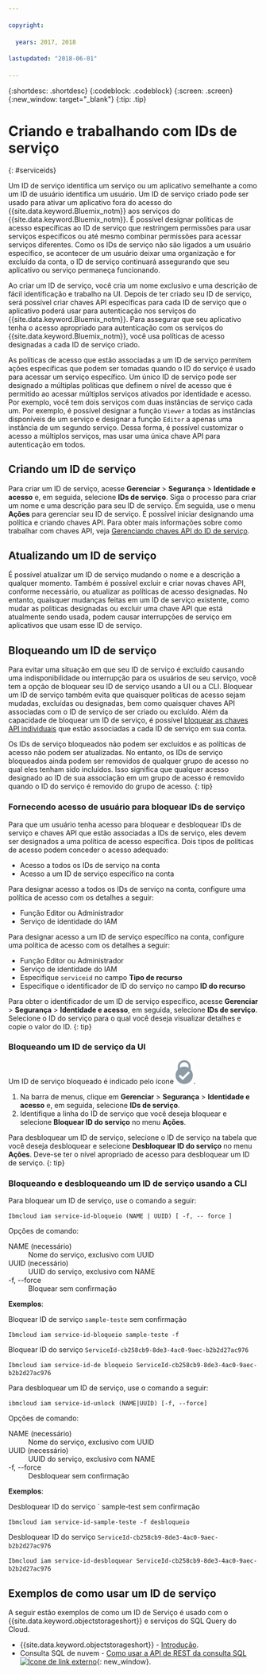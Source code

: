 ```yaml
---

copyright:

  years: 2017, 2018
  
lastupdated: "2018-06-01"

---
```


{:shortdesc: .shortdesc}
{:codeblock: .codeblock}
{:screen: .screen}
{:new_window: target="_blank"}
{:tip: .tip}

# Criando e trabalhando com IDs de serviço
{: #serviceids}

Um ID de serviço identifica um serviço ou um aplicativo semelhante a como um ID de usuário identifica um usuário. Um ID de serviço criado pode ser usado para ativar um aplicativo fora do acesso do {{site.data.keyword.Bluemix_notm}} aos serviços do {{site.data.keyword.Bluemix_notm}}. É possível designar políticas de acesso específicas ao ID de serviço que restringem permissões para usar serviços específicos ou até mesmo combinar permissões para acessar serviços diferentes. Como os IDs de serviço não são ligados a um usuário específico, se acontecer de um usuário deixar uma organização e for excluído da conta, o ID de serviço continuará assegurando que seu aplicativo ou serviço permaneça funcionando.

Ao criar um ID de serviço, você cria um nome exclusivo e uma descrição de fácil identificação e trabalho na UI. Depois de ter criado seu ID de serviço, será possível criar chaves API específicas para cada ID de serviço que o aplicativo poderá usar para autenticação nos serviços do {{site.data.keyword.Bluemix_notm}}. Para assegurar que seu aplicativo tenha o acesso apropriado para autenticação com os serviços do {{site.data.keyword.Bluemix_notm}}, você usa políticas de acesso designadas a cada ID de serviço criado. 

As políticas de acesso que estão associadas a um ID de serviço permitem ações específicas que podem ser tomadas quando o ID do serviço é usado para acessar um serviço específico. Um único ID de serviço pode ser designado a múltiplas políticas que definem o nível de acesso que é permitido ao acessar múltiplos serviços ativados por identidade e acesso. Por exemplo, você tem dois serviços com duas instâncias de serviço cada um. Por exemplo, é possível designar a função `Viewer` a todas as instâncias disponíveis de um serviço e designar a função `Editor` a apenas uma instância de um segundo serviço. Dessa forma, é possível customizar o acesso a múltiplos serviços, mas usar uma única chave API para autenticação em todos.


## Criando um ID de serviço

Para criar um ID de serviço, acesse **Gerenciar** &gt; **Segurança** &gt; **Identidade e acesso** e, em seguida, selecione **IDs de serviço**. Siga o processo para criar um nome e uma descrição para seu ID de serviço. Em seguida, use o menu **Ações** para gerenciar seu ID de serviço. É possível iniciar designando uma política e criando chaves API. Para obter mais informações sobre como trabalhar com chaves API, veja [Gerenciando chaves API do ID de serviço](/docs/iam/serviceid_keys.html#serviceidapikeys). 

## Atualizando um ID de serviço

É possível atualizar um ID de serviço mudando o nome e a descrição a qualquer momento. Também é possível excluir e criar novas chaves API, conforme necessário, ou atualizar as políticas de acesso designadas. No entanto, quaisquer mudanças feitas em um ID de serviço existente, como mudar as políticas designadas ou excluir uma chave API que está atualmente sendo usada, podem causar interrupções de serviço em aplicativos que usam esse ID de serviço.

## Bloqueando um ID de serviço

Para evitar uma situação em que seu ID de serviço é excluído causando uma indisponibilidade ou interrupção para os usuários de seu serviço, você tem a opção de bloquear seu ID de serviço usando a UI ou a CLI. Bloquear um ID de serviço também evita que quaisquer
políticas de acesso sejam mudadas, excluídas ou designadas, bem como quaisquer chaves API associadas com o ID de serviço de
ser criado ou excluído. Além da capacidade de bloquear um ID de serviço, é possível [bloquear as chaves API individuais](/docs/iam/serviceid_keys.html#lockkey) que estão associadas a cada ID de serviço em sua conta. 

Os IDs de serviço bloqueados não podem ser excluídos e as políticas de acesso não podem ser atualizadas. No entanto, os IDs de serviço bloqueados ainda podem ser removidos de qualquer grupo de acesso no qual eles tenham sido incluídos. Isso significa que qualquer acesso designado ao ID de sua associação em um grupo de acesso é removido quando o ID do serviço é removido do grupo de acesso.
{: tip}

### Fornecendo acesso de usuário para bloquear IDs de serviço

Para que um usuário tenha acesso para bloquear e desbloquear IDs de serviço e chaves API que estão associadas a IDs de serviço, eles devem ser designados a uma política de acesso específica. Dois tipos de políticas de acesso podem conceder o acesso adequado:

* Acesso a todos os IDs de serviço na conta
* Acesso a um ID de serviço específico na conta

Para designar acesso a todos os IDs de serviço na conta, configure uma política de acesso com os detalhes a seguir:

* Função Editor ou Administrador 
* Serviço de identidade do IAM

Para designar acesso a um ID de serviço específico na conta, configure uma política de acesso com os detalhes a seguir:

* Função Editor ou Administrador
* Serviço de identidade do IAM
* Especifique `serviceid` no campo **Tipo de recurso** 
* Especifique o identificador de ID do serviço no campo **ID do recurso**

Para obter o identificador de um ID de serviço específico, acesse **Gerenciar** > **Segurança** > **Identidade e acesso**, em seguida, selecione **IDs de serviço**. Selecione o ID do serviço para o qual você deseja visualizar detalhes e copie o valor do ID.
{: tip}

### Bloqueando um ID de serviço da UI

Um ID de serviço bloqueado é indicado pelo ícone ![Ícone Bloqueado](images/locked.svg "Bloqueado").

1. Na barra de menus, clique em **Gerenciar** &gt; **Segurança** &gt; **Identidade e acesso** e, em seguida, selecione **IDs de serviço**.
2. Identifique a linha do ID de serviço que você deseja bloquear e selecione **Bloquear ID do serviço** no menu **Ações**.

Para desbloquear um ID de serviço, selecione o ID de serviço na tabela que você deseja desbloquear e selecione **Desbloquear ID do serviço** no menu **Ações**. Deve-se ter o nível apropriado de acesso para desbloquear um ID de serviço.
{: tip}

### Bloqueando e desbloqueando um ID de serviço usando a CLI

Para bloquear um ID de serviço, use o comando a seguir:

```
Ibmcloud iam service-id-bloqueio (NAME | UUID) [ -f, -- force ]
```

Opções de comando:

<dl>
  <dt>NAME (necessário)</dt>
  <dd>Nome do serviço, exclusivo com UUID</dd>
  <dt>UUID (necessário)</dt>
  <dd>UUID do serviço, exclusivo com NAME</dd>
  <dt>-f, --force</dt>
  <dd>Bloquear sem confirmação</dd>
</dl>

<strong>Exemplos</strong>:

Bloquear ID de serviço `sample-teste` sem confirmação

```
Ibmcloud iam service-id-bloqueio sample-teste -f
```

Bloquear ID do serviço `ServiceId-cb258cb9-8de3-4ac0-9aec-b2b2d27ac976`

```
Ibmcloud iam service-id-de bloqueio ServiceId-cb258cb9-8de3-4ac0-9aec-b2b2d27ac976
```

Para desbloquear um ID de serviço, use o comando a seguir:

 ```
ibmcloud iam service-id-unlock (NAME|UUID) [-f, --force]
```

Opções de comando:
<dl>
  <dt>NAME (necessário)</dt>
  <dd>Nome do serviço, exclusivo com UUID</dd>
  <dt>UUID (necessário)</dt>
  <dd>UUID do serviço, exclusivo com NAME</dd>
  <dt>-f, --force</dt>
  <dd>Desbloquear sem confirmação</dd>
</dl>

<strong>Exemplos</strong>:

Desbloquear ID do serviço ` sample-test sem confirmação

```
Ibmcloud iam service-id-sample-teste -f desbloqueio
```

Desbloquear ID do serviço ` ServiceId-cb258cb9-8de3-4ac0-9aec-b2b2d27ac976 `

```
Ibmcloud iam service-id-desbloquear ServiceId-cb258cb9-8de3-4ac0-9aec-b2b2d27ac976
```



## Exemplos de como usar um ID de serviço

A seguir estão exemplos de como um ID de Serviço é usado com o {{site.data.keyword.objectstorageshort}} e serviços do SQL Query do Cloud.

- {{site.data.keyword.objectstorageshort}} - [Introdução](/docs/services/cloud-object-storage/getting-started-cli.html#getting-started-cli-).
- Consulta SQL de nuvem - [Como usar a API de REST da consulta SQL![Ícone de link externo](../icons/launch-glyph.svg)](https://www.youtube.com/embed/s6S4AdJItHk?rel=0){: new_window}.

